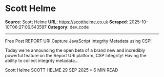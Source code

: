 # Scott Helme

**Source**: Scott Helme
**URL**: https://scotthelme.co.uk
**Scraped**: 2025-10-10T06:27:06.543597
**Category**: dev_code

---

Free Post
REPORT URI
Capture JavaScript Integrity Metadata using CSP!

Today we're announcing the open beta of a brand new and incredibly powerful feature on the Report URI platform, CSP Integrity! Having the ability to collect integrity metadata...

Scott Helme
SCOTT HELME
29 SEP 2025 • 6 MIN READ
